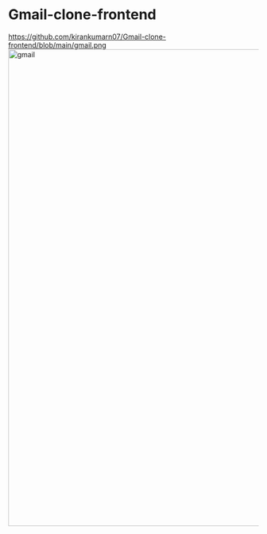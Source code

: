 # Gmail-clone-frontend

https://github.com/kirankumarn07/Gmail-clone-frontend/blob/main/gmail.png
<img width="960" alt="gmail" src="https://github.com/user-attachments/assets/29ab3ee9-27f3-404a-a327-25c711c20131">
